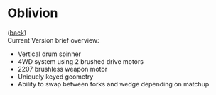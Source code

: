 # Oblivion
([back](README.md))
<br>Current Version brief overview:
- Vertical drum spinner
- 4WD system using 2 brushed drive motors
- 2207 brushless weapon motor
- Uniquely keyed geometry
- Ability to swap between forks and wedge depending on matchup
